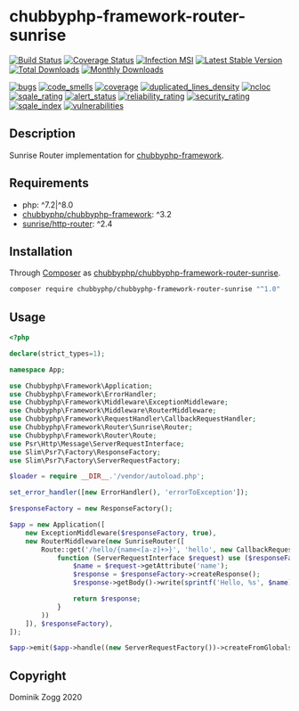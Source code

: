 # chubbyphp-framework-router-sunrise

[![Build Status](https://api.travis-ci.org/chubbyphp/chubbyphp-framework-router-sunrise.png?branch=master)](https://travis-ci.org/chubbyphp/chubbyphp-framework-router-sunrise)
[![Coverage Status](https://coveralls.io/repos/github/chubbyphp/chubbyphp-framework-router-sunrise/badge.svg?branch=master)](https://coveralls.io/github/chubbyphp/chubbyphp-framework-router-sunrise?branch=master)
[![Infection MSI](https://badge.stryker-mutator.io/github.com/chubbyphp/chubbyphp-framework-router-sunrise/master)](https://travis-ci.org/chubbyphp/chubbyphp-framework-router-sunrise)
[![Latest Stable Version](https://poser.pugx.org/chubbyphp/chubbyphp-framework-router-sunrise/v/stable.png)](https://packagist.org/packages/chubbyphp/chubbyphp-framework-router-sunrise)
[![Total Downloads](https://poser.pugx.org/chubbyphp/chubbyphp-framework-router-sunrise/downloads.png)](https://packagist.org/packages/chubbyphp/chubbyphp-framework-router-sunrise)
[![Monthly Downloads](https://poser.pugx.org/chubbyphp/chubbyphp-framework-router-sunrise/d/monthly)](https://packagist.org/packages/chubbyphp/chubbyphp-framework-router-sunrise)

[![bugs](https://sonarcloud.io/api/project_badges/measure?project=chubbyphp_chubbyphp-framework-router-sunrise&metric=bugs)](https://sonarcloud.io/dashboard?id=chubbyphp_chubbyphp-framework-router-sunrise)
[![code_smells](https://sonarcloud.io/api/project_badges/measure?project=chubbyphp_chubbyphp-framework-router-sunrise&metric=code_smells)](https://sonarcloud.io/dashboard?id=chubbyphp_chubbyphp-framework-router-sunrise)
[![coverage](https://sonarcloud.io/api/project_badges/measure?project=chubbyphp_chubbyphp-framework-router-sunrise&metric=coverage)](https://sonarcloud.io/dashboard?id=chubbyphp_chubbyphp-framework-router-sunrise)
[![duplicated_lines_density](https://sonarcloud.io/api/project_badges/measure?project=chubbyphp_chubbyphp-framework-router-sunrise&metric=duplicated_lines_density)](https://sonarcloud.io/dashboard?id=chubbyphp_chubbyphp-framework-router-sunrise)
[![ncloc](https://sonarcloud.io/api/project_badges/measure?project=chubbyphp_chubbyphp-framework-router-sunrise&metric=ncloc)](https://sonarcloud.io/dashboard?id=chubbyphp_chubbyphp-framework-router-sunrise)
[![sqale_rating](https://sonarcloud.io/api/project_badges/measure?project=chubbyphp_chubbyphp-framework-router-sunrise&metric=sqale_rating)](https://sonarcloud.io/dashboard?id=chubbyphp_chubbyphp-framework-router-sunrise)
[![alert_status](https://sonarcloud.io/api/project_badges/measure?project=chubbyphp_chubbyphp-framework-router-sunrise&metric=alert_status)](https://sonarcloud.io/dashboard?id=chubbyphp_chubbyphp-framework-router-sunrise)
[![reliability_rating](https://sonarcloud.io/api/project_badges/measure?project=chubbyphp_chubbyphp-framework-router-sunrise&metric=reliability_rating)](https://sonarcloud.io/dashboard?id=chubbyphp_chubbyphp-framework-router-sunrise)
[![security_rating](https://sonarcloud.io/api/project_badges/measure?project=chubbyphp_chubbyphp-framework-router-sunrise&metric=security_rating)](https://sonarcloud.io/dashboard?id=chubbyphp_chubbyphp-framework-router-sunrise)
[![sqale_index](https://sonarcloud.io/api/project_badges/measure?project=chubbyphp_chubbyphp-framework-router-sunrise&metric=sqale_index)](https://sonarcloud.io/dashboard?id=chubbyphp_chubbyphp-framework-router-sunrise)
[![vulnerabilities](https://sonarcloud.io/api/project_badges/measure?project=chubbyphp_chubbyphp-framework-router-sunrise&metric=vulnerabilities)](https://sonarcloud.io/dashboard?id=chubbyphp_chubbyphp-framework-router-sunrise)

## Description

Sunrise Router implementation for [chubbyphp-framework][1].

## Requirements

 * php: ^7.2|^8.0
 * [chubbyphp/chubbyphp-framework][1]: ^3.2
 * [sunrise/http-router][2]: ^2.4

## Installation

Through [Composer](http://getcomposer.org) as [chubbyphp/chubbyphp-framework-router-sunrise][10].

```bash
composer require chubbyphp/chubbyphp-framework-router-sunrise "^1.0"
```

## Usage

```php
<?php

declare(strict_types=1);

namespace App;

use Chubbyphp\Framework\Application;
use Chubbyphp\Framework\ErrorHandler;
use Chubbyphp\Framework\Middleware\ExceptionMiddleware;
use Chubbyphp\Framework\Middleware\RouterMiddleware;
use Chubbyphp\Framework\RequestHandler\CallbackRequestHandler;
use Chubbyphp\Framework\Router\Sunrise\Router;
use Chubbyphp\Framework\Router\Route;
use Psr\Http\Message\ServerRequestInterface;
use Slim\Psr7\Factory\ResponseFactory;
use Slim\Psr7\Factory\ServerRequestFactory;

$loader = require __DIR__.'/vendor/autoload.php';

set_error_handler([new ErrorHandler(), 'errorToException']);

$responseFactory = new ResponseFactory();

$app = new Application([
    new ExceptionMiddleware($responseFactory, true),
    new RouterMiddleware(new SunriseRouter([
        Route::get('/hello/{name<[a-z]+>}', 'hello', new CallbackRequestHandler(
            function (ServerRequestInterface $request) use ($responseFactory) {
                $name = $request->getAttribute('name');
                $response = $responseFactory->createResponse();
                $response->getBody()->write(sprintf('Hello, %s', $name));

                return $response;
            }
        ))
    ]), $responseFactory),
]);

$app->emit($app->handle((new ServerRequestFactory())->createFromGlobals()));
```

## Copyright

Dominik Zogg 2020

[1]: https://packagist.org/packages/chubbyphp/chubbyphp-framework
[2]: https://packagist.org/packages/sunrise/http-router
[10]: https://packagist.org/packages/chubbyphp/chubbyphp-framework-router-sunrise
